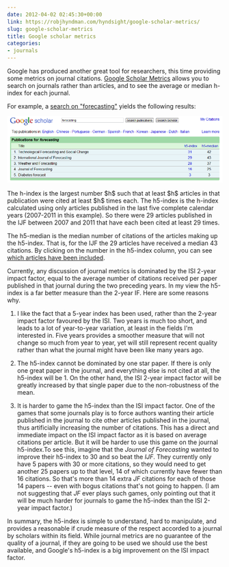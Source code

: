 ```yaml
---
date: 2012-04-02 02:45:30+00:00
link: https://robjhyndman.com/hyndsight/google-scholar-metrics/
slug: google-scholar-metrics
title: Google scholar metrics
categories:
- journals
---
```


Google has produced another great tool for researchers, this time providing some metrics on journal citations. [Google Scholar Metrics](http://scholar.google.com/citations?view_op=top_venues) allows you to search on journals rather than articles, and to see the average or median h-index for each journal.

For example, a [search on "forecasting"](http://scholar.google.com/citations?hl=en&view_op=search_venues&vq=forecasting) yields the following results:

[![](/files/googlescholarmetrics.png)](/files/googlescholarmetrics.png)

<!-- more -->The h-index is the largest number $h$ such that at least $h$ articles in that publication were cited at least $h$ times each. The h5-index is the h-index calculated using only articles published in the last five complete calendar years (2007-2011 in this example). So there were 29 articles published in the IJF between 2007 and 2011 that have each been cited at least 29 times.

The h5-median is the median number of citations of the articles making up the h5-index. That is, for the IJF the 29 articles have received a median 43 citations. By clicking on the number in the h5-index column, you can see [which articles have been included](http://scholar.google.com/citations?hl=en&view_op=list_hcore&venue=EJnkELQAL2YJ.20120401).

Currently, any discussion of journal metrics is dominated by the ISI 2-year impact factor, equal to the average number of citations received per paper published in that journal during the two preceding years. In my view the h5-index is a far better measure than the 2-year IF. Here are some reasons why.



  1. I like the fact that a 5-year index has been used, rather than the 2-year impact factor favoured by the ISI. Two years is much too short, and leads to a lot of year-to-year variation, at least in the fields I'm interested in. Five years provides a smoother measure that will not change so much from year to year, yet will still represent recent quality rather than what the journal might have been like many years ago.


  2. The h5-index cannot be dominated by one star paper. If there is only one great paper in the journal, and everything else is not cited at all, the h5-index will be 1. On the other hand, the ISI 2-year impact factor will be greatly increased by that single paper due to the non-robustness of the mean.


  3. It is harder to game the h5-index than the ISI impact factor. One of the games that some journals play is to force authors wanting their article published in the journal to cite other articles published in the journal, thus artificially increasing the number of citations. This has a direct and immediate impact on the ISI impact factor as it is based on average citations per article. But it will be harder to use this game on the journal h5-index.To see this, imagine that the _Journal of Forecasting_ wanted to improve their h5-index to 30 and so beat the _IJF_. They currently only have 5 papers with 30 or more citations, so they would need to get another 25 papers up to that level, 14 of which currently have fewer than 16 citations. So that's more than 14 extra _JF_ citations for each of those 14 papers -- even with bogus citations that's not going to happen. (I am not suggesting that _JF_ ever plays such games, only pointing out that it will be much harder for journals to game the h5-index than the ISI 2-year impact factor.)

In summary, the h5-index is simple to understand, hard to manipulate, and provides a reasonable if crude measure of the respect accorded to a journal by scholars within its field. While journal metrics are no guarantee of the quality of a journal, if they are going to be used we should use the best available, and Google's h5-index is a big improvement on the ISI impact factor.
